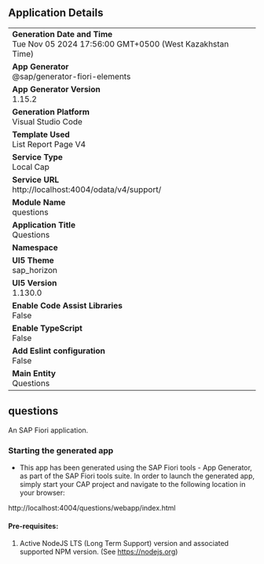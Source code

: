 ## Application Details
|               |
| ------------- |
|**Generation Date and Time**<br>Tue Nov 05 2024 17:56:00 GMT+0500 (West Kazakhstan Time)|
|**App Generator**<br>@sap/generator-fiori-elements|
|**App Generator Version**<br>1.15.2|
|**Generation Platform**<br>Visual Studio Code|
|**Template Used**<br>List Report Page V4|
|**Service Type**<br>Local Cap|
|**Service URL**<br>http://localhost:4004/odata/v4/support/|
|**Module Name**<br>questions|
|**Application Title**<br>Questions|
|**Namespace**<br>|
|**UI5 Theme**<br>sap_horizon|
|**UI5 Version**<br>1.130.0|
|**Enable Code Assist Libraries**<br>False|
|**Enable TypeScript**<br>False|
|**Add Eslint configuration**<br>False|
|**Main Entity**<br>Questions|

## questions

An SAP Fiori application.

### Starting the generated app

-   This app has been generated using the SAP Fiori tools - App Generator, as part of the SAP Fiori tools suite.  In order to launch the generated app, simply start your CAP project and navigate to the following location in your browser:

http://localhost:4004/questions/webapp/index.html

#### Pre-requisites:

1. Active NodeJS LTS (Long Term Support) version and associated supported NPM version.  (See https://nodejs.org)


